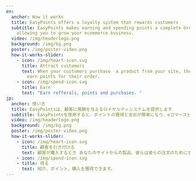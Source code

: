 ```yaml
---
en:
  anchor: How it works
  title: EasyPoints offers a loyalty system that rewards customers
  subtitle: EasyPoints makes earning and spending points a complete breeze,
    allowing you to grow your ecommerce business.
  video: /img/headerlogo.png
  background: /img/bg.png
  poster: /img/poster-video.png
  how-it-works-slider:
    - icon: /img/heart-icon.svg
      title: Attract customers
      text: When your customers purchase  a product from your site, they’ll be able to
        earn points for their order.
    - icon: /img/spend-icon.svg
      title: Earn
      text: "Earn refferals, points and purchases. "
jp:
  anchor: 使い方
  title: EasyPointsは、顧客に報酬を与えるロイヤルティシステムを提供します
  subtitle: EasyPointsを使用すると、ポイントの獲得と支出が簡単になり、eコマースビジネスを成長させることができます。
  video: /img/headerlogo.png
  background: /img/bg.png
  poster: /img/poster-video.png
  how-it-works-slider:
    - icon: /img/heart-icon.svg
      title: 顧客を引き付ける
      text: 顧客が購入するとき あなたのサイトからの製品、彼らは彼らの注文のためにポイントを獲得することができます。
    - icon: /img/spend-icon.svg
    - title: 得る
      text: 紹介、ポイント、購入を獲得できます。
---
```

